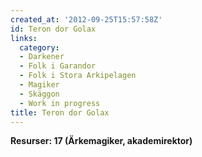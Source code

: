 ```yaml
---
created_at: '2012-09-25T15:57:58Z'
id: Teron dor Golax
links:
  category:
  - Darkener
  - Folk i Garandor
  - Folk i Stora Arkipelagen
  - Magiker
  - Skäggon
  - Work in progress
title: Teron dor Golax
---
```


**Resurser: 17 (Ärkemagiker, akademirektor)** 